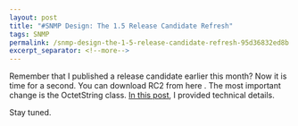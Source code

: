 ```yaml
---
layout: post
title: "#SNMP Design: The 1.5 Release Candidate Refresh"
tags: SNMP
permalink: /snmp-design-the-1-5-release-candidate-refresh-95d36832ed8b
excerpt_separator: <!--more-->
---
```

Remember that I published a release candidate earlier this month? Now it is time for a second. You can download RC2 from here . The most important change is the OctetString class. [In this post](/snmp-design-breaking-changes-coming-part-iii/), I provided technical details.

Stay tuned.
<!--more-->